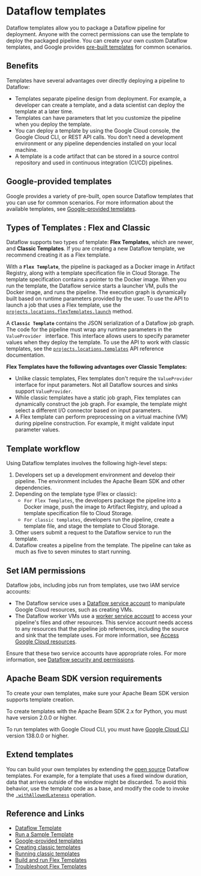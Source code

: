 # Dataflow templates

Dataflow templates allow you to package a Dataflow pipeline for deployment. Anyone with the correct permissions can  use the template to deploy the packaged pipeline. You can create your own custom Dataflow templates, and Google provides [pre-built templates](https://cloud.google.com/dataflow/docs/templates/provided-templates) for common scenarios.

## Benefits

Templates have several advantages over directly deploying a pipeline to Dataflow:

* Templates separate pipeline design from deployment. For example, a developer can create a template, and a data scientist can deploy the template at a later time.
* Templates can have parameters that let you customize the pipeline when you deploy the template.
* You can deploy a template by using the Google Cloud console, the Google Cloud CLI, or REST API calls. You don't need a development environment or any pipeline dependencies installed on your local machine.
* A template is a code artifact that can be stored in a source control repository and used in continuous integration (CI/CD) pipelines.

## Google-provided templates

Google provides a variety of pre-built, open source Dataflow templates that you can use for common scenarios. For more information about the available templates, see [Google-provided templates](https://cloud.google.com/dataflow/docs/templates/provided-templates).

## Types of Templates : Flex and Classic

Dataflow supports two types of template: **Flex Templates**, which are newer, and **Classic Templates**. If you are creating a new Dataflow template, we recommend creating it as a Flex template.

With a **`Flex Template`**, the pipeline is packaged as a Docker image in Artifact Registry, along with a template specification file in Cloud Storage. The template specification contains a pointer to the Docker image. When you run the template, the Dataflow service starts a launcher VM, pulls the Docker image, and runs the pipeline. The execution graph is dynamically built based on runtime parameters provided by the user. To use the API to launch a job that uses a Flex template, use the [`projects.locations.flexTemplates.launch`](https://cloud.google.com/dataflow/docs/reference/rest/v1b3/projects.locations.flexTemplates/launch) method.

A **`Classic Template`** contains the JSON serialization of a Dataflow job graph. The code for the pipeline must wrap any runtime parameters in the `ValueProvider ` interface. This interface allows users to specify parameter values when they deploy the template. To use the API to work with classic templates, see the [`projects.locations.templates`](https://cloud.google.com/dataflow/docs/reference/rest/v1b3/projects.locations.templates) API reference documentation.

**Flex Templates have the following advantages over Classic Templates:**

* Unlike classic templates, Flex templates don't require the `ValueProvider` interface for input parameters. Not all Dataflow sources and sinks support `ValueProvider`.
* While classic templates have a static job graph, Flex templates can dynamically construct the job graph. For example, the template might select a different I/O connector based on input parameters.
* A Flex template can perform preprocessing on a virtual machine (VM) during pipeline construction. For example, it might validate input parameter values.

## Template workflow

Using Dataflow templates involves the following high-level steps:

1. Developers set up a development environment and develop their pipeline. The environment includes the Apache Beam SDK and other dependencies.
2. Depending on the template type (Flex or classic):
   * `For Flex Templates`, the developers package the pipeline into a Docker image, push the image to Artifact Registry, and upload a template specification file to Cloud Storage.
   * `For classic templates`, developers run the pipeline, create a template file, and stage the template to Cloud Storage.
3. Other users submit a request to the Dataflow service to run the template.
4. Dataflow creates a pipeline from the template. The pipeline can take as much as five to seven minutes to start running.

## Set IAM permissions

Dataflow jobs, including jobs run from templates, use two IAM service accounts:

* The Dataflow service uses a [Dataflow service account](https://cloud.google.com/dataflow/docs/concepts/security-and-permissions#service_account) to manipulate Google Cloud resources, such as creating VMs.
* The Dataflow worker VMs use a [worker service account](https://cloud.google.com/dataflow/docs/concepts/security-and-permissions#worker-service-account) to access your pipeline's files and other resources. This service account needs access to any resources that the pipeline job references, including the source and sink that the template uses. For more information, see [Access Google Cloud resources](https://cloud.google.com/dataflow/docs/concepts/security-and-permissions#access-resources).

Ensure that these two service accounts have appropriate roles. For more information, see [Dataflow security and permissions](https://cloud.google.com/dataflow/docs/concepts/security-and-permissions).

## Apache Beam SDK version requirements

To create your own templates, make sure your Apache Beam SDK version supports template creation.

To create templates with the Apache Beam SDK 2.x for Python, you must have version 2.0.0 or higher.

To run templates with Google Cloud CLI, you must have [Google Cloud CLI](https://cloud.google.com/sdk/downloads) version 138.0.0 or higher.

## Extend templates

You can build your own templates by extending the [open source](https://github.com/GoogleCloudPlatform/DataflowTemplates) Dataflow templates. For example, for a template that uses a fixed window duration, data that arrives outside of the window might be discarded. To avoid this behavior, use the template code as a base, and modify the code to invoke the [`.withAllowedLateness`](https://beam.apache.org/documentation/programming-guide/#managing-late-data) operation.

## Reference and Links

* [Dataflow Template](https://cloud.google.com/dataflow/docs/concepts/dataflow-templates)
* [Run a Sample Template](https://cloud.google.com/dataflow/docs/sample-template)
* [Google-provided templates](https://cloud.google.com/dataflow/docs/templates/provided-templates)
* [Creating classic templates](https://cloud.google.com/dataflow/docs/templates/creating-templates)
* [Running classic templates](https://cloud.google.com/dataflow/docs/templates/executing-templates)
* [Build and run Flex Templates](https://cloud.google.com/dataflow/docs/guides/templates/using-flex-templates)
* [Troubleshoot Flex Templates](https://cloud.google.com/dataflow/docs/guides/troubleshoot-templates)
